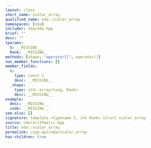 ```yaml
---
layout: class
short_name: scalar_array
qualified_name: nda::scalar_array
namespaces: [nda]
includer: nda/nda.hpp
brief: ""
desc: ""
tparams:
  S: __MISSING__
  Rank: __MISSING__
methods: [shape, "operator[]", operator()]
non_member_functions: []
member_fields:
  s:
    type: const S
    desc: __MISSING__
  _shape:
    type: std::array<long, Rank>
    desc: __MISSING__
example:
  desc: __MISSING__
  code: __MISSING__
see-also: []
signature: template <typename S, int Rank> struct scalar_array
source: nda/arithmetic.hpp
title: nda::scalar_array
permalink: /cpp-api/nda/scalar_array
has-children: true
...
```


